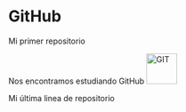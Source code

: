 # GitHub

Mi primer repositorio

Nos encontramos estudiando GitHub
<img src="https://www.vectorlogo.zone/logos/github/github-icon.svg" alt="GIT" width="55" height="55"/> 

Mi última linea de repositorio

